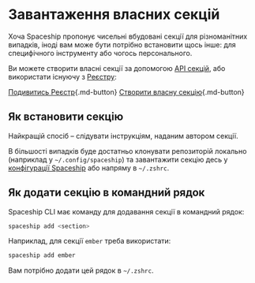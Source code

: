# Завантаження власних секцій

Хоча Spaceship пропонує чисельні вбудовані секції для різноманітних випадків, іноді вам може бути потрібно встановити щось інше: для специфічного інструменту або чогось персонального.

Ви можете створити власні секції за допомогою [API секцій](/uk/api/section), або використати існуючу з [Реєстру](/uk/registry):

[Подивитись Реєстр](/uk/registry ""){.md-button} [Створити власну секцію](/uk/advanced/creating-section ""){.md-button}

## Як встановити секцію

Найкращій спосіб – слідувати інструкціям, наданим автором секції.

В більшості випадків буде достатньо клонувати репозиторій локально (наприклад у `~/.config/spaceship`) та завантажити секцію десь у [конфігурації Spaceship](/uk/config/intro/#create-a-config-file) або напряму в `~/.zshrc`.

## Як додати секцію в командний рядок

Spaceship CLI має команду для додавання секції в командний рядок:

```zsh
spaceship add <section>
```

Наприклад, для секції `ember` треба використати:

```zsh
spaceship add ember
```

Вам потрібно додати цей рядок в `~/.zshrc`.
